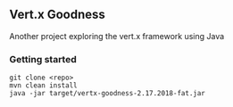 ## Vert.x Goodness
Another project exploring the vert.x framework using Java

### Getting started
```git clone <repo>```<br />
```mvn clean install```<br />
```java -jar target/vertx-goodness-2.17.2018-fat.jar```
